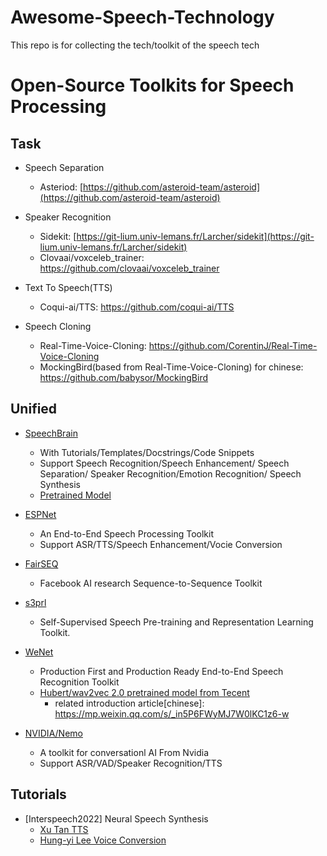 # Awesome-Speech-Technology
This repo is for collecting the tech/toolkit of the speech tech


# Open-Source Toolkits for Speech Processing

## Task
- Speech Separation
    - Asteriod: [https://github.com/asteroid-team/asteroid](https://github.com/asteroid-team/asteroid)
- Speaker Recognition
    - Sidekit: [https://git-lium.univ-lemans.fr/Larcher/sidekit](https://git-lium.univ-lemans.fr/Larcher/sidekit)
    - Clovaai/voxceleb_trainer: https://github.com/clovaai/voxceleb_trainer 

- Text To Speech(TTS)
  - Coqui-ai/TTS: https://github.com/coqui-ai/TTS     
 
- Speech Cloning
    - Real-Time-Voice-Cloning: https://github.com/CorentinJ/Real-Time-Voice-Cloning
    - MockingBird(based from Real-Time-Voice-Cloning) for chinese: https://github.com/babysor/MockingBird 

## Unified 
- [SpeechBrain](https://speechbrain.github.io/)
  - With Tutorials/Templates/Docstrings/Code Snippets   
  - Support Speech Recognition/Speech Enhancement/ Speech Separation/ Speaker Recognition/Emotion Recognition/ Speech Synthesis 
  - [Pretrained Model](https://huggingface.co/speechbrain)   
    
- [ESPNet](https://github.com/espnet/espnet)
  - An End-to-End Speech Processing Toolkit   
  - Support ASR/TTS/Speech Enhancement/Vocie Conversion 
  
- [FairSEQ](https://github.com/pytorch/fairseq)
  - Facebook AI research Sequence-to-Sequence Toolkit 

- [s3prl](https://github.com/s3prl/s3prl)
  - Self-Supervised Speech Pre-training and Representation Learning Toolkit.  

- [WeNet](https://github.com/wenet-e2e/wenet)
  - Production First and Production Ready End-to-End Speech Recognition Toolkit 
  - [Hubert/wav2vec 2.0 pretrained model from Tecent](https://github.com/TencentGameMate/chinese_speech_pretrain) 
    - related introduction article[chinese]: https://mp.weixin.qq.com/s/_in5P6FWyMJ7W0lKC1z6-w 

- [NVIDIA/Nemo](https://github.com/NVIDIA/NeMo)
  - A toolkit for conversationl AI From Nvidia
  - Support ASR/VAD/Speaker Recognition/TTS   

## Tutorials 

- [Interspeech2022] Neural Speech Synthesis
    - [Xu Tan TTS](https://tts-tutorial.github.io/interspeech2022/INTERSPEECH_Tutorial_TTS.pdf)
    - [Hung-yi Lee Voice Conversion](https://tts-tutorial.github.io/interspeech2022/INTERSPEECH_Tutorial_VC.pdf)
